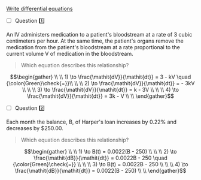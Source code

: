 [Write differential equations](https://www.khanacademy.org/math/differential-equations/first-order-differential-equations/differential-equations-intro/e/write-differential-equations)


- [ ] Question :one:

An IV administers medication to a patient's bloodstream at a rate of 3 cubic centimeters per hour.
At the same time, the patient's organs remove the medication from the patient's bloodstream at a rate proportional to the current volume V of medication in the bloodstream.

> Which equation describes this relationship?

```math
\begin{gather}
  \\
  \\ 1) \to \frac{\mathit{dV}}{\mathit{dt}} = 3 - kV \quad {\color{Green}\check{=}}\\
  \\
  \\ 2) \to \frac{\mathit{dV}}{\mathit{dt}} = - 3kV \\
  \\
  \\ 3) \to \frac{\mathit{dV}}{\mathit{dt}} = k - 3V \\
  \\
  \\ 4) \to \frac{\mathit{dV}}{\mathit{dt}} = 3k - V \\
  \\

\end{gather}
```

- [ ] Question :two:

Each month the balance, B, of Harper's loan increases by 0.22% and decreases by $250.00.

> Which equation describes this relationship?

```math
\begin{gather}
  \\
  \\ 1) \to B(t) = 0.0022(B - 250) \\
  \\
  \\ 2) \to \frac{\mathit{dB}}{\mathit{dt}} = 0.0022B - 250 \quad {\color{Green}\check{=}} \\
  \\
  \\ 3) \to B(t) = 0.0022B - 250 \\
  \\
  \\ 4) \to \frac{\mathit{dB}}{\mathit{dt}} = 0.0022(B - 250) \\
  \\

\end{gather}
```
